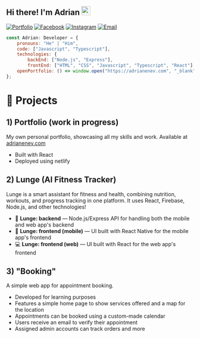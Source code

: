 ## Hi there! I'm Adrian <img src="https://media.giphy.com/media/hvRJCLFzcasrR4ia7z/giphy.gif" width="24px" height="24px">

[![Portfolio](https://img.shields.io/badge/-Website-4BCFFA?style=flat-square&logo=Google-Chrome&logoColor=white)](https://adrianenev.com)
[![Facebook](https://img.shields.io/badge/-Facebook-00B2FF?style=flat-square&logo=Facebook&logoColor=white)](https://www.facebook.com/profile.php?id=100009508803466)
[![Instagram](https://img.shields.io/badge/-Instagram-e4405f?style=flat-square&logo=Instagram&logoColor=white)](https://www.instagram.com/adrianenev/) 
[![Email](https://img.shields.io/badge/-Email-D14836?style=flat-square&logo=Gmail&logoColor=white)](mailto:enevbuis@gmail.com)

```javascript
const Adrian: Developer = {
    pronouns: "He" | "Him",
    code: ["Javascript", "Typescript"],
    technologies: {
        backEnd: ["Node.js", "Express"],
        frontEnd: ["HTML", "CSS", "Javascript", "Typescript", "React"],
    openPortfolio: () => window.open("https://adrianenev.com", "_blank")
};
```

# 🚀 Projects
## 1) Portfolio (work in progress)
My own personal portfolio, showcasing all my skills and work.
Available at [adrianenev.com](https://adrianenev.com)
- Built with React
- Deployed using netlify

## 2) Lunge (AI Fitness Tracker)
Lunge is a smart assistant for fitness and health, combining nutrition, workouts, and progress tracking in one platform. 
It uses React, Firebase, Node.js, and other technologies!

- 🧠 **Lunge: backend** — Node.js/Express API for handling both the mobile and web app's backend 
- 📱 **Lunge: frontend (mobile)** — UI built with React Native for the mobile app's frontend  
- 💻 **Lunge: frontend (web)** — UI built with React for the web app's frontend

## 3) "Booking"
A simple web app for appointment booking. 
- Developed for learning purposes
- Features a simple home page to show services offered and a map for the location
- Appointments can be booked using a custom-made calendar
- Users receive an email to verify their appointment
- Assigned admin accounts can track orders and more

